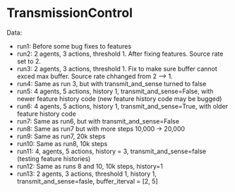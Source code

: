 # TransmissionControl

Data:
- run1: Before some bug fixes to features
- run2: 2 agents, 3 actions, threshold 1. After fixing features. Source rate set to 2.
- run3: 2 agents, 3 actions, threshold 1. Fix to make sure buffer cannot exced max buffer. Source rate chhanged from 2 --> 1.
- run4: Same as run 3, but with transmit_and_sense turned to false
- run5: 4 agents, 5 actions, history 1, transmit_and_sense=False, with newer feature history code (new feature history code may be bugged)
- run6: 4 agents, 5 actions, history 1, transmit_and_sense=True, with older feature history code 
- run7: Same as run6, but with transmit_and_sense=False
- run8: Same as run7 but with more steps 10,000 -> 20,000
- run9: Same as run7, 20k steps
- run10: Same as run8, 10k steps
- run11: 4, agents, 5 actions, history = 3, transmit_and_sense=false (testing feature histories)
- run12: Same as runs 8 and 10, 10k steps, history=1
- run13: 2 agents, 3 actions, threshold 1, history 1, transmit_and_sense=fasle, buffer_iterval = [2, 5]
